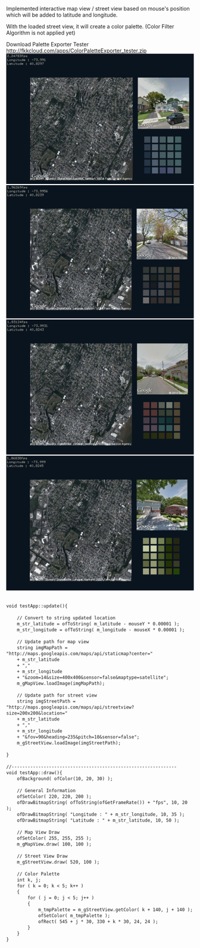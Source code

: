 Implemented interactive map view / street view based on mouse's position which will be added to latitude and longitude.

With the loaded street view, it will create a color palette. (Color Filter Algorithm is not applied yet)

Download Palette Exporter Tester    
http://fkkcloud.com/apps/ColorPaletteExporter_tester.zip
![Example Image](../project_images/scan01.png?raw=true "Example Image")
![Example Image](../project_images/scan02.png?raw=true "Example Image")
![Example Image](../project_images/scan03.png?raw=true "Example Image")
![Example Image](../project_images/scan04.png?raw=true "Example Image")


```

void testApp::update(){
    
    // Convert to string updated location
    m_str_latitude = ofToString( m_latitude - mouseY * 0.00001 );
    m_str_longitude = ofToString( m_longitude - mouseX * 0.00001 );
    
    // Update path for map view
    string imgMapPath = "http://maps.googleapis.com/maps/api/staticmap?center="
    + m_str_latitude
    + ","
    + m_str_longitude
    + "&zoom=14&size=400x400&sensor=false&maptype=satellite";
    m_gMapView.loadImage(imgMapPath);
    
    // Update path for street view
    string imgStreetPath = "http://maps.googleapis.com/maps/api/streetview?size=200x200&location="
    + m_str_latitude
    + ","
    + m_str_longitude
    + "&fov=90&heading=235&pitch=10&sensor=false";
    m_gStreetView.loadImage(imgStreetPath);

}

//--------------------------------------------------------------
void testApp::draw(){
    ofBackground( ofColor(10, 20, 30) );
    
    // General Information
    ofSetColor( 220, 220, 200 );
    ofDrawBitmapString( ofToString(ofGetFrameRate()) + "fps", 10, 20 );
    ofDrawBitmapString( "Longitude : " + m_str_longitude, 10, 35 );
    ofDrawBitmapString( "Latitude : " + m_str_latitude, 10, 50 );
    
    // Map View Draw
    ofSetColor( 255, 255, 255 );
    m_gMapView.draw( 100, 100 );
    
    // Street View Draw
    m_gStreetView.draw( 520, 100 );
    
    // Color Palette
    int k, j;
    for ( k = 0; k < 5; k++ )
    {
        for ( j = 0; j < 5; j++ )
        {
            m_tmpPalette = m_gStreetView.getColor( k + 140, j + 140 );
            ofSetColor( m_tmpPalette );
            ofRect( 545 + j * 30, 330 + k * 30, 24, 24 );
        }
    }
}

```
